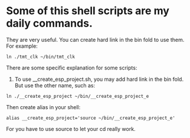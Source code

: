 # Some of this shell scripts are my daily commands.
They are very useful.
You can create hard link in the bin fold to use them. For example:

`ln ./tmt_clk ~/bin/tmt_clk`

There are some specific explanation for some scripts:
1)	To use __create_esp_project.sh, you may add hard link in the bin fold.
But use the other name, such as:

`ln ./__create_esp_project ~/bin/__create_esp_project_e`

Then create alias in your shell:

`alias __create_esp_project='source ~/bin/__create_esp_project_e'`

For you have to use source to let your cd really work.
